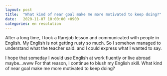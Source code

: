 ```yaml
---
layout: post
title:  "What kind of near goal make me more motivated to keep doing?"
date:   2020-11-07 10:00:00 +0900
categories: en resolution
---
```


After a long time, I took a Rarejob lesson and communicated with people in English.
My English is not getting rusty so much.
So I somehow managed to understand what the teacher said. and I could express what I wanted to say.

I hope that someday I would use English at work fluently or live abroad maybe...www
For that reason, I continue to blush my English skill.
What kind of near goal make me more motivated to keep doing?
